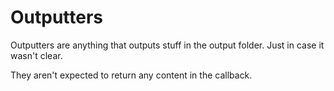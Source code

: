 Outputters
===

Outputters are anything that outputs stuff in the output folder. Just in case it wasn't clear.

They aren't expected to return any content in the callback.
